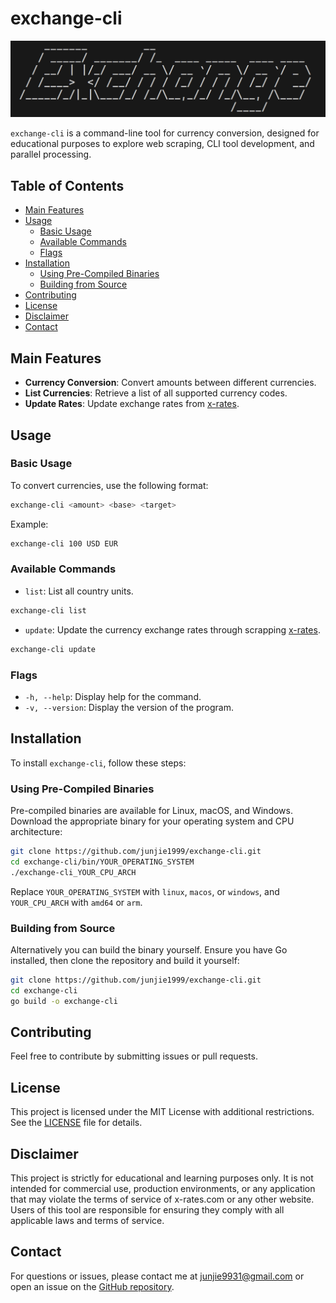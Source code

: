 # exchange-cli

![exchange logo](assets/Exchange.png)

`exchange-cli` is a command-line tool for currency conversion, designed for educational purposes to explore web scraping, CLI tool development, and parallel processing.

## Table of Contents

- [Main Features](#main-features)
- [Usage](#usage)
  - [Basic Usage](#basic-usage)
  - [Available Commands](#available-commands)
  - [Flags](#flags)
- [Installation](#installation)
    - [Using Pre-Compiled Binaries](#using-pre-compiled-binaries)
    - [Building from Source](#building-from-source)
- [Contributing](#contributing)
- [License](#license)
- [Disclaimer](#disclaimer)
- [Contact](#contact)


## Main Features

- **Currency Conversion**: Convert amounts between different currencies.
- **List Currencies**: Retrieve a list of all supported currency codes.
- **Update Rates**: Update exchange rates from [x-rates](https://www.x-rates.com/).



## Usage

### Basic Usage

To convert currencies, use the following format:

```bash
exchange-cli <amount> <base> <target>
```

Example:
```bash
exchange-cli 100 USD EUR
```

### Available Commands

- `list`: List all country units.
```bash
exchange-cli list
```

- `update`: Update the currency exchange rates through scrapping [x-rates](https://www.x-rates.com/).
```bash
exchange-cli update
```

### Flags

- `-h, --help`: Display help for the command.
- `-v, --version`: Display the version of the program.



## Installation

To install `exchange-cli`, follow these steps:

### Using Pre-Compiled Binaries
Pre-compiled binaries are available for Linux, macOS, and Windows. Download the appropriate binary for your operating system and CPU architecture:

```bash
git clone https://github.com/junjie1999/exchange-cli.git
cd exchange-cli/bin/YOUR_OPERATING_SYSTEM
./exchange-cli_YOUR_CPU_ARCH
```

Replace `YOUR_OPERATING_SYSTEM` with `linux`, `macos`, or `windows`, and `YOUR_CPU_ARCH` with `amd64` or `arm`.

### Building from Source
Alternatively you can build the binary yourself. Ensure you have Go installed, then clone the repository and build it yourself:

```bash
git clone https://github.com/junjie1999/exchange-cli.git
cd exchange-cli
go build -o exchange-cli
```

## Contributing
Feel free to contribute by submitting issues or pull requests.

## License

This project is licensed under the MIT License with additional restrictions. See the [LICENSE](LICENSE) file for details.

## Disclaimer

This project is strictly for educational and learning purposes only. It is not intended for commercial use, production environments, or any application that may violate the terms of service of x-rates.com or any other website. Users of this tool are responsible for ensuring they comply with all applicable laws and terms of service.


## Contact
For questions or issues, please contact me at junjie9931@gmail.com or open an issue on the [GitHub repository](https://github.com/junjie1999/exchange-cli).
